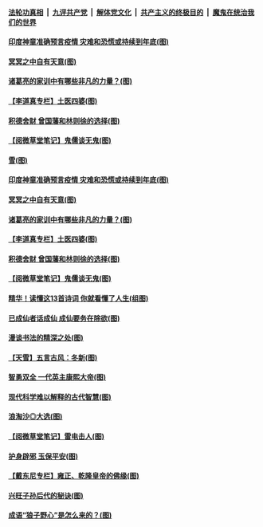 

####  [法轮功真相](../../../../basic/blob/master/README.md?t=01071231) &nbsp;|&nbsp; [九评共产党](../../../../9ping.md/blob/master/README.md?t=01071231) &nbsp;|&nbsp; [解体党文化](../../../../jtdwh.md/blob/master/README.md?t=01071231)  &nbsp;|&nbsp; [共产主义的终极目的](../../../../gczydzjmd.md/blob/master/README.md?t=01071231) &nbsp;|&nbsp; [魔鬼在统治我们的世界](../../../../mgztzwmdsj.md/blob/master/README.md?t=01071231) 

#### [印度神童准确预言疫情 灾难和恐慌或持续到年底(图)](../pages/p7/958213.md?t=01071231) 

#### [冥冥之中自有天意(图)](../pages/p7/957925.md?t=01071231) 

#### [诸葛亮的家训中有哪些非凡的力量？(图)](../pages/p7/957930.md?t=01071231) 

#### [【李道真专栏】土医四婆(图)](../pages/p7/954348.md?t=01071231) 

#### [积德舍财 曾国藩和林则徐的选择(图)](../pages/p7/958024.md?t=01071231) 

#### [【阅微草堂笔记】鬼儒谈无鬼(图)](../pages/p7/956824.md?t=01071231) 

#### [雪(图)](../pages/p7/958217.md?t=01071231) 

#### [印度神童准确预言疫情 灾难和恐慌或持续到年底(图)](../pages/p7/958213.md?t=01071231) 

#### [冥冥之中自有天意(图)](../pages/p7/957925.md?t=01071231) 

#### [诸葛亮的家训中有哪些非凡的力量？(图)](../pages/p7/957930.md?t=01071231) 

#### [【李道真专栏】土医四婆(图)](../pages/p7/954348.md?t=01071231) 

#### [积德舍财 曾国藩和林则徐的选择(图)](../pages/p7/958024.md?t=01071231) 

#### [【阅微草堂笔记】鬼儒谈无鬼(图)](../pages/p7/956824.md?t=01071231) 

#### [精华！读懂这13首诗词 你就看懂了人生(组图)](../pages/p7/957896.md?t=01071231) 

#### [已成仙者话成仙 成仙要务在除欲(图)](../pages/p7/957884.md?t=01071231) 

#### [漫谈书法的精深之处(图)](../pages/p7/957830.md?t=01071231) 

#### [【天雪】五言古风：冬新(图)](../pages/p7/957844.md?t=01071231) 

#### [智勇双全 一代英主康熙大帝(图)](../pages/p7/956212.md?t=01071231) 


#### [现代科学难以解释的古代智慧(图)](../pages/p7/957823.md?t=01071231) 

#### [浪淘沙◎大选(图)](../pages/p7/957740.md?t=01071231) 

#### [【阅微草堂笔记】雷电击人(图)](../pages/p7/956823.md?t=01071231) 

#### [护身辟邪 玉保平安(图)](../pages/p7/957594.md?t=01071231) 

#### [【戴东尼专栏】雍正、乾隆皇帝的佛缘(图)](../pages/p7/951682.md?t=01071231) 

#### [兴旺子孙后代的秘诀(图)](../pages/p7/957592.md?t=01071231) 

#### [成语“狼子野心”是怎么来的？(图)](../pages/p7/957739.md?t=01071231) 

